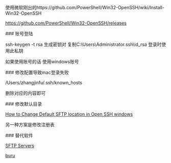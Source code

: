 使用微软刚出的https://github.com/PowerShell/Win32-OpenSSH/wiki/Install-Win32-OpenSSH

https://github.com/PowerShell/Win32-OpenSSH/releases

\### 账号登陆

ssh-keygen -t rsa 生成密钥对 复制C:\Users\Administrator\.ssh\id_rsa 登录时使用此私钥

如果使用账号的话 使用windows账号

\### 修改配置导致mac登录失败

/Users/zhangjinfu/.ssh/known_hosts

删除对应的内容即可

\### 修改默认目录

[How to Change Default SFTP location in Open SSH windows](https://github.com/PowerShell/Win32-OpenSSH/issues/730)

另一种方案是修改注册表

\### 替代软件

[SFTP Servers](https://www.sftp.net/servers)

[buru](https://buruserver.com/download/free)